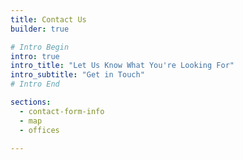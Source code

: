 ```yaml
---
title: Contact Us
builder: true

# Intro Begin
intro: true
intro_title: "Let Us Know What You're Looking For"
intro_subtitle: "Get in Touch"
# Intro End

sections:
  - contact-form-info
  - map
  - offices

---
```

